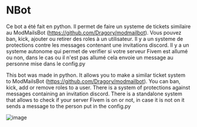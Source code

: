 # NBot

Ce bot a été fait en python.
Il permet de faire un systeme de tickets similaire au ModMailsBot (https://github.com/Dragory/modmailbot).
Vous pouvez ban, kick, ajouter ou retirer des roles à un utilisateur.
Il y a un systeme de protections contre les messages contenant une invitations discord.
Il y a un systeme autonome qui permet de verifier si votre serveur Fivem est allumé ou non, dans le cas ou il n'est pas allumé cela envoie un message au personne mise dans le config.py



This bot was made in python.
It allows you to make a similar ticket system to ModMailsBot (https://github.com/Dragory/modmailbot).
You can ban, kick, add or remove roles to a user.
There is a system of protections against messages containing an invitation discord.
There is a standalone system that allows to check if your server Fivem is on or not, in case it is not on it sends a message to the person put in the config.py


![image](https://github.com/user-attachments/assets/09c2abe1-9f61-4a6a-b4d3-8c3dbb4c2b5a)



